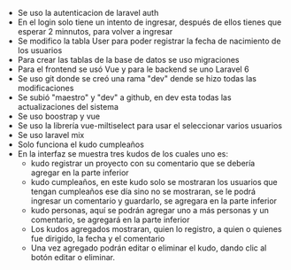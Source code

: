 - Se uso la autenticacion de laravel auth
- En el login solo tiene un intento de ingresar, después de ellos tienes que esperar 2 minnutos, para volver a ingresar
- Se modifico la tabla User para poder registrar la fecha de nacimiento de los usuarios
- Para crear las tablas de la base de datos se uso migraciones
- Para el frontend se usó Vue y para le backend se uno Laravel 6
- Se uso git donde se creó una rama "dev" dende se hizo todas las modificaciones
- Se subió "maestro" y "dev" a github, en dev esta todas las actualizaciones del sistema
- Se uso boostrap y vue
- Se uso la librería vue-miltiselect para usar el seleccionar varios usuarios
- Se uso laravel mix
- Solo funciona el kudo cumpleaños
- En la interfaz se muestra tres kudos de los cuales uno es: 
	- kudo registrar un proyecto con su comentario que se debería agregar en la parte inferior
	- kudo cumpleaños, en este kudo solo se mostraran los usuarios que tengan cumpleaños ese día sino no se mostraran, se le podrá ingresar un comentario y guardarlo, se agregara en la parte inferior 
	- kudo personas, aquí se podrán agregar uno a más personas y un comentario, se agregará en la parte inferior
	- Los kudos agregados mostraran, quien lo registro, a quien o quienes fue dirigido, la fecha y el comentario
	- Una vez agregado podrán editar o eliminar el kudo, dando clic al botón editar o eliminar.

